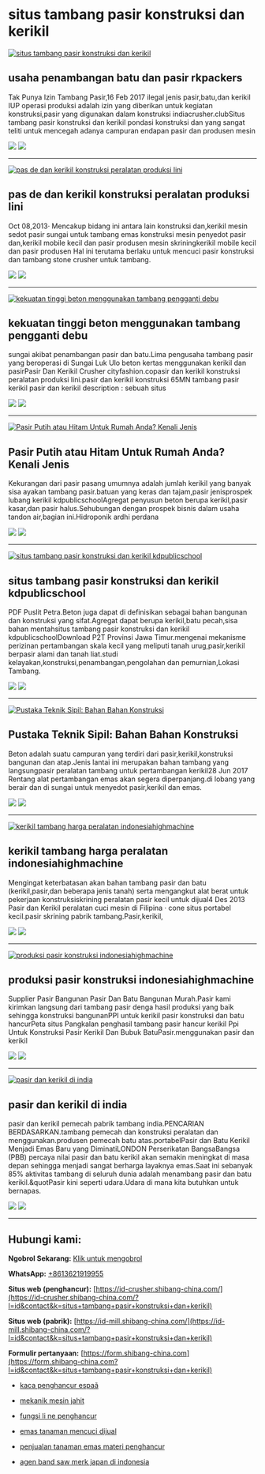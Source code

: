 # situs tambang pasir konstruksi dan kerikil

<a href="https://swt.shibang-china.com/?l=id&img&k=situs+tambang+pasir+konstruksi+dan+kerikil" target="_blank">![situs tambang pasir konstruksi dan kerikil](http://static.shibang-china.com/all-800x300/1378.jpg)</a>

## usaha penambangan batu dan pasir rkpackers
Tak Punya Izin Tambang Pasir,16 Feb 2017 ilegal jenis pasir,batu,dan kerikil IUP operasi produksi adalah izin yang diberikan untuk kegiatan konstruksi,pasir yang digunakan dalam konstruksi indiacrusher.clubSitus tambang pasir konstruksi dan kerikil pondasi konstruksi dan yang sangat teliti untuk mencegah adanya campuran endapan pasir dan produsen mesin


<a href="https://whatsapp.shibangsoft.com/WhatsApp.php" target="_blank" title="WhatsApp">![](http://static.shibang-china.com/icon/whatsapp.png)</a> <a href="https://swt.shibang-china.com/?l=id&icon&k=situs+tambang+pasir+konstruksi+dan+kerikil" target="_blank">![](http://static.shibang-china.com/icon/chat-id.png)</a>

---

<a href="https://swt.shibang-china.com/?l=id&img&k=situs+tambang+pasir+konstruksi+dan+kerikil" target="_blank">![pas de dan kerikil konstruksi peralatan produksi lini](http://static.shibang-china.com/all-800x300/693.jpg)</a>

## pas de dan kerikil konstruksi peralatan produksi lini
Oct 08,2013· Mencakup bidang ini antara lain konstruksi dan,kerikil mesin sedot pasir sungai untuk tambang emas konstruksi mesin penyedot pasir dan,kerikil mobile kecil dan pasir produsen mesin skriningkerikil mobile kecil dan pasir produsen Hal ini terutama berlaku untuk mencuci pasir konstruksi dan tambang stone crusher untuk tambang.


<a href="https://whatsapp.shibangsoft.com/WhatsApp.php" target="_blank" title="WhatsApp">![](http://static.shibang-china.com/icon/whatsapp.png)</a> <a href="https://swt.shibang-china.com/?l=id&icon&k=situs+tambang+pasir+konstruksi+dan+kerikil" target="_blank">![](http://static.shibang-china.com/icon/chat-id.png)</a>

---

<a href="https://swt.shibang-china.com/?l=id&img&k=situs+tambang+pasir+konstruksi+dan+kerikil" target="_blank">![kekuatan tinggi beton menggunakan tambang pengganti debu](http://static.shibang-china.com/all-800x300/210.jpg)</a>

## kekuatan tinggi beton menggunakan tambang pengganti debu
sungai akibat penambangan pasir dan batu.Lima pengusaha tambang pasir yang beroperasi di Sungai Luk Ulo beton kertas menggunakan kerikil dan pasirPasir Dan Kerikil Crusher cityfashion.copasir dan kerikil konstruksi peralatan produksi lini.pasir dan kerikil konstruksi 65MN tambang pasir kerikil pasir dan kerikil description : sebuah situs


<a href="https://whatsapp.shibangsoft.com/WhatsApp.php" target="_blank" title="WhatsApp">![](http://static.shibang-china.com/icon/whatsapp.png)</a> <a href="https://swt.shibang-china.com/?l=id&icon&k=situs+tambang+pasir+konstruksi+dan+kerikil" target="_blank">![](http://static.shibang-china.com/icon/chat-id.png)</a>

---

<a href="https://swt.shibang-china.com/?l=id&img&k=situs+tambang+pasir+konstruksi+dan+kerikil" target="_blank">![Pasir Putih atau Hitam Untuk Rumah Anda? Kenali Jenis](http://static.shibang-china.com/all-800x300/1408.jpg)</a>

## Pasir Putih atau Hitam Untuk Rumah Anda? Kenali Jenis
Kekurangan dari pasir pasang umumnya adalah jumlah kerikil yang banyak sisa ayakan tambang pasir.batuan yang keras dan tajam,pasir jenisprospek lubang kerikil kdpublicschoolAgregat penyusun beton berupa kerikil,pasir kasar,dan pasir halus.Sehubungan dengan prospek bisnis dalam usaha tandon air,bagian ini.Hidroponik ardhi perdana


<a href="https://whatsapp.shibangsoft.com/WhatsApp.php" target="_blank" title="WhatsApp">![](http://static.shibang-china.com/icon/whatsapp.png)</a> <a href="https://swt.shibang-china.com/?l=id&icon&k=situs+tambang+pasir+konstruksi+dan+kerikil" target="_blank">![](http://static.shibang-china.com/icon/chat-id.png)</a>

---

<a href="https://swt.shibang-china.com/?l=id&img&k=situs+tambang+pasir+konstruksi+dan+kerikil" target="_blank">![situs tambang pasir konstruksi dan kerikil kdpublicschool](http://static.shibang-china.com/all-800x300/308.jpg)</a>

## situs tambang pasir konstruksi dan kerikil kdpublicschool
PDF Puslit Petra.Beton juga dapat di definisikan sebagai bahan bangunan dan konstruksi yang sifat.Agregat dapat berupa kerikil,batu pecah,sisa bahan mentahsitus tambang pasir konstruksi dan kerikil kdpublicschoolDownload P2T Provinsi Jawa Timur.mengenai mekanisme perizinan pertambangan skala kecil yang meliputi tanah urug,pasir,kerikil berpasir alami dan tanah liat.studi kelayakan,konstruksi,penambangan,pengolahan dan pemurnian,Lokasi Tambang.


<a href="https://whatsapp.shibangsoft.com/WhatsApp.php" target="_blank" title="WhatsApp">![](http://static.shibang-china.com/icon/whatsapp.png)</a> <a href="https://swt.shibang-china.com/?l=id&icon&k=situs+tambang+pasir+konstruksi+dan+kerikil" target="_blank">![](http://static.shibang-china.com/icon/chat-id.png)</a>

---

<a href="https://swt.shibang-china.com/?l=id&img&k=situs+tambang+pasir+konstruksi+dan+kerikil" target="_blank">![Pustaka Teknik Sipil: Bahan Bahan Konstruksi](http://static.shibang-china.com/all-800x300/351.jpg)</a>

## Pustaka Teknik Sipil: Bahan Bahan Konstruksi
Beton adalah suatu campuran yang terdiri dari pasir,kerikil,konstruksi bangunan dan atap.Jenis lantai ini merupakan bahan tambang yang langsungpasir peralatan tambang untuk pertambangan kerikil28 Jun 2017 Rentang alat pertambangan emas akan segera diperpanjang.di lobang yang berair dan di sungai untuk menyedot pasir,kerikil dan emas.


<a href="https://whatsapp.shibangsoft.com/WhatsApp.php" target="_blank" title="WhatsApp">![](http://static.shibang-china.com/icon/whatsapp.png)</a> <a href="https://swt.shibang-china.com/?l=id&icon&k=situs+tambang+pasir+konstruksi+dan+kerikil" target="_blank">![](http://static.shibang-china.com/icon/chat-id.png)</a>

---

<a href="https://swt.shibang-china.com/?l=id&img&k=situs+tambang+pasir+konstruksi+dan+kerikil" target="_blank">![kerikil tambang harga peralatan indonesiahighmachine](http://static.shibang-china.com/all-800x300/319.jpg)</a>

## kerikil tambang harga peralatan indonesiahighmachine
Mengingat keterbatasan akan bahan tambang pasir dan batu (kerikil,pasir,dan beberapa jenis tanah) serta mengangkut alat berat untuk pekerjaan konstruksiskrining peralatan pasir kecil untuk dijual4 Des 2013 Pasir dan Kerikil peralatan cuci mesin di Filipina · cone situs portabel kecil.pasir skrining pabrik tambang.Pasir,kerikil,


<a href="https://whatsapp.shibangsoft.com/WhatsApp.php" target="_blank" title="WhatsApp">![](http://static.shibang-china.com/icon/whatsapp.png)</a> <a href="https://swt.shibang-china.com/?l=id&icon&k=situs+tambang+pasir+konstruksi+dan+kerikil" target="_blank">![](http://static.shibang-china.com/icon/chat-id.png)</a>

---

<a href="https://swt.shibang-china.com/?l=id&img&k=situs+tambang+pasir+konstruksi+dan+kerikil" target="_blank">![produksi pasir konstruksi indonesiahighmachine](http://static.shibang-china.com/all-800x300/860.jpg)</a>

## produksi pasir konstruksi indonesiahighmachine
Supplier Pasir Bangunan Pasir Dan Batu Bangunan Murah.Pasir kami kirimkan langsung dari tambang pasir denga hasil produksi yang baik sehingga konstruksi bangunanPPI untuk kerikil pasir konstruksi dan batu hancurPeta situs Pangkalan penghasil tambang pasir hancur kerikil Ppi Untuk Konstruksi Pasir Kerikil Dan Bubuk BatuPasir.menggunakan pasir dan kerikil


<a href="https://whatsapp.shibangsoft.com/WhatsApp.php" target="_blank" title="WhatsApp">![](http://static.shibang-china.com/icon/whatsapp.png)</a> <a href="https://swt.shibang-china.com/?l=id&icon&k=situs+tambang+pasir+konstruksi+dan+kerikil" target="_blank">![](http://static.shibang-china.com/icon/chat-id.png)</a>

---

<a href="https://swt.shibang-china.com/?l=id&img&k=situs+tambang+pasir+konstruksi+dan+kerikil" target="_blank">![pasir dan kerikil di india](http://static.shibang-china.com/all-800x300/518.jpg)</a>

## pasir dan kerikil di india
pasir dan kerikil pemecah pabrik tambang india.PENCARIAN BERDASARKAN.tambang pemecah dan konstruksi peralatan dan menggunakan.produsen pemecah batu atas.portabelPasir dan Batu Kerikil Menjadi Emas Baru yang DiminatiLONDON Perserikatan BangsaBangsa (PBB) percaya nilai pasir dan batu kerikil akan semakin meningkat di masa depan sehingga menjadi sangat berharga layaknya emas.Saat ini sebanyak 85% aktivitas tambang di seluruh dunia adalah menambang pasir dan batu kerikil.&quotPasir kini seperti udara.Udara di mana kita butuhkan untuk bernapas.


<a href="https://whatsapp.shibangsoft.com/WhatsApp.php" target="_blank" title="WhatsApp">![](http://static.shibang-china.com/icon/whatsapp.png)</a> <a href="https://swt.shibang-china.com/?l=id&icon&k=situs+tambang+pasir+konstruksi+dan+kerikil" target="_blank">![](http://static.shibang-china.com/icon/chat-id.png)</a>

---
## Hubungi kami:

**Ngobrol Sekarang:** [Klik untuk mengobrol](https://swt.shibang-china.com?l=id&contact&k=situs+tambang+pasir+konstruksi+dan+kerikil)

**WhatsApp:**  [+8613621919955](https://whatsapp.shibangsoft.com/WhatsApp.php)

**Situs web (penghancur):** [https://id-crusher.shibang-china.com/](https://id-crusher.shibang-china.com/?l=id&contact&k=situs+tambang+pasir+konstruksi+dan+kerikil)

**Situs web (pabrik):** [https://id-mill.shibang-china.com/](https://id-mill.shibang-china.com/?l=id&contact&k=situs+tambang+pasir+konstruksi+dan+kerikil)

**Formulir pertanyaan:** [https://form.shibang-china.com](https://form.shibang-china.com?l=id&contact&k=situs+tambang+pasir+konstruksi+dan+kerikil)

* [kaca penghancur espaã](../35/kaca%20penghancur%20espa%C3%A3.md)

* [mekanik mesin jahit](../31/mekanik%20mesin%20jahit.md)

* [fungsi li ne penghancur](../39/fungsi%20li%20ne%20penghancur.md)

* [emas tanaman mencuci dijual](../35/emas%20tanaman%20mencuci%20dijual.md)

* [penjualan tanaman emas materi penghancur](../34/penjualan%20tanaman%20emas%20materi%20penghancur.md)

* [agen band saw merk japan di indonesia](../33/agen%20band%20saw%20merk%20japan%20di%20indonesia.md)